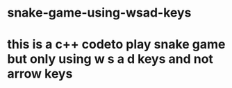 # snake-game-using-wsad-keys  
# this is a c++ codeto play snake game but only using w s a d keys and not arrow keys
